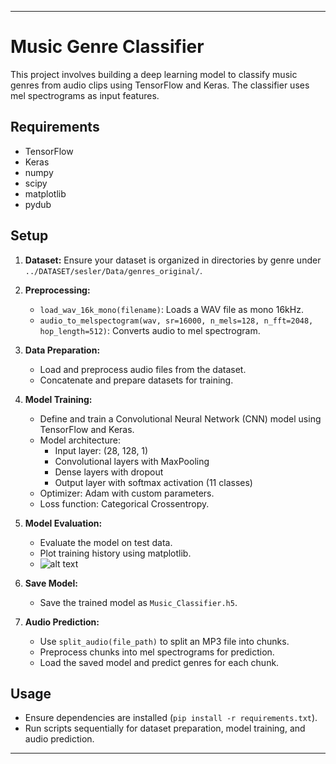 
---

# Music Genre Classifier

This project involves building a deep learning model to classify music genres from audio clips using TensorFlow and Keras. The classifier uses mel spectrograms as input features.

## Requirements

- TensorFlow
- Keras
- numpy
- scipy
- matplotlib
- pydub

## Setup

1. **Dataset:** Ensure your dataset is organized in directories by genre under `../DATASET/sesler/Data/genres_original/`.

2. **Preprocessing:**
   - `load_wav_16k_mono(filename)`: Loads a WAV file as mono 16kHz.
   - `audio_to_melspectogram(wav, sr=16000, n_mels=128, n_fft=2048, hop_length=512)`: Converts audio to mel spectrogram.

3. **Data Preparation:**
   - Load and preprocess audio files from the dataset.
   - Concatenate and prepare datasets for training.

4. **Model Training:**
   - Define and train a Convolutional Neural Network (CNN) model using TensorFlow and Keras.
   - Model architecture:
     - Input layer: (28, 128, 1)
     - Convolutional layers with MaxPooling
     - Dense layers with dropout
     - Output layer with softmax activation (11 classes)
   - Optimizer: Adam with custom parameters.
   - Loss function: Categorical Crossentropy.

5. **Model Evaluation:**
   - Evaluate the model on test data.
   - Plot training history using matplotlib.
   - ![alt text](https://github.com/[HayatiYrtgl]/[Music_Genre_Classification]/blob/[main]/music_classifier.png?raw=true)

6. **Save Model:**
   - Save the trained model as `Music_Classifier.h5`.

7. **Audio Prediction:**
   - Use `split_audio(file_path)` to split an MP3 file into chunks.
   - Preprocess chunks into mel spectrograms for prediction.
   - Load the saved model and predict genres for each chunk.

## Usage

- Ensure dependencies are installed (`pip install -r requirements.txt`).
- Run scripts sequentially for dataset preparation, model training, and audio prediction.

---
